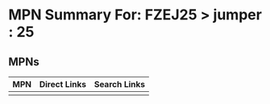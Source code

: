 



# MPN Summary For: FZEJ25 > jumper : 25

## MPNs
  

|MPN|Direct Links|Search Links|
| :--- | :--- | :--- |
||||
